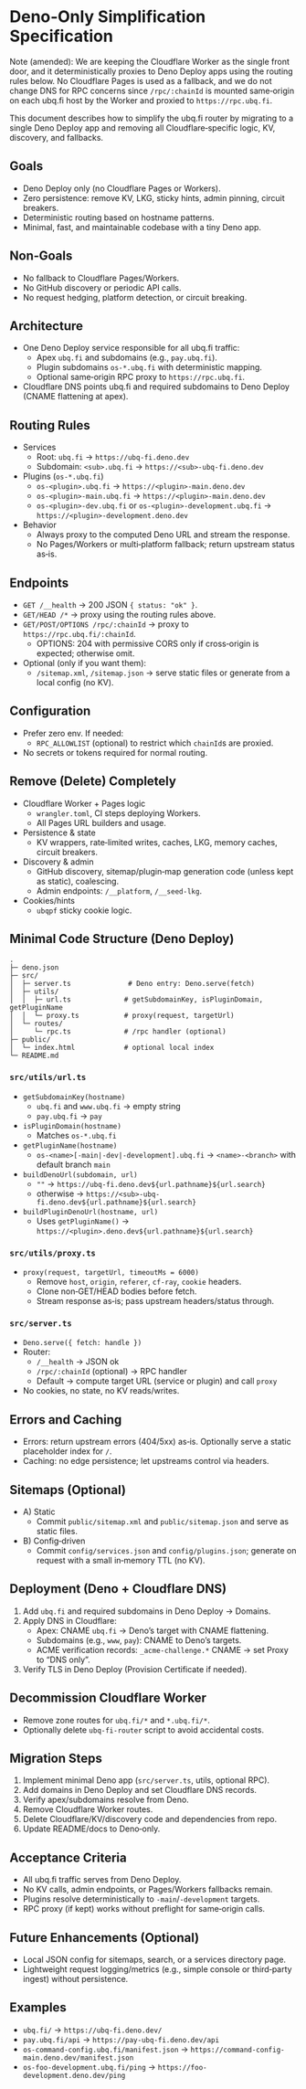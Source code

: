 # Deno‑Only Simplification Specification

Note (amended): We are keeping the Cloudflare Worker as the single front door, and it deterministically proxies to Deno Deploy apps using the routing rules below. No Cloudflare Pages is used as a fallback, and we do not change DNS for RPC concerns since `/rpc/:chainId` is mounted same‑origin on each ubq.fi host by the Worker and proxied to `https://rpc.ubq.fi`.

This document describes how to simplify the ubq.fi router by migrating to a single Deno Deploy app and removing all Cloudflare‑specific logic, KV, discovery, and fallbacks.

## Goals
- Deno Deploy only (no Cloudflare Pages or Workers).
- Zero persistence: remove KV, LKG, sticky hints, admin pinning, circuit breakers.
- Deterministic routing based on hostname patterns.
- Minimal, fast, and maintainable codebase with a tiny Deno app.

## Non‑Goals
- No fallback to Cloudflare Pages/Workers.
- No GitHub discovery or periodic API calls.
- No request hedging, platform detection, or circuit breaking.

## Architecture
- One Deno Deploy service responsible for all ubq.fi traffic:
  - Apex `ubq.fi` and subdomains (e.g., `pay.ubq.fi`).
  - Plugin subdomains `os-*.ubq.fi` with deterministic mapping.
  - Optional same‑origin RPC proxy to `https://rpc.ubq.fi`.
- Cloudflare DNS points ubq.fi and required subdomains to Deno Deploy (CNAME flattening at apex).

## Routing Rules
- Services
  - Root: `ubq.fi` → `https://ubq-fi.deno.dev`
  - Subdomain: `<sub>.ubq.fi` → `https://<sub>-ubq-fi.deno.dev`
- Plugins (`os-*.ubq.fi`)
  - `os-<plugin>.ubq.fi` → `https://<plugin>-main.deno.dev`
  - `os-<plugin>-main.ubq.fi` → `https://<plugin>-main.deno.dev`
  - `os-<plugin>-dev.ubq.fi` or `os-<plugin>-development.ubq.fi` → `https://<plugin>-development.deno.dev`
- Behavior
  - Always proxy to the computed Deno URL and stream the response.
  - No Pages/Workers or multi‑platform fallback; return upstream status as‑is.

## Endpoints
- `GET /__health` → 200 JSON `{ status: "ok" }`.
- `GET/HEAD /*` → proxy using the routing rules above.
- `GET/POST/OPTIONS /rpc/:chainId` → proxy to `https://rpc.ubq.fi/:chainId`.
  - OPTIONS: 204 with permissive CORS only if cross‑origin is expected; otherwise omit.
- Optional (only if you want them):
  - `/sitemap.xml`, `/sitemap.json` → serve static files or generate from a local config (no KV).

## Configuration
- Prefer zero env. If needed:
  - `RPC_ALLOWLIST` (optional) to restrict which `chainId`s are proxied.
- No secrets or tokens required for normal routing.

## Remove (Delete) Completely
- Cloudflare Worker + Pages logic
  - `wrangler.toml`, CI steps deploying Workers.
  - All Pages URL builders and usage.
- Persistence & state
  - KV wrappers, rate‑limited writes, caches, LKG, memory caches, circuit breakers.
- Discovery & admin
  - GitHub discovery, sitemap/plugin‑map generation code (unless kept as static), coalescing.
  - Admin endpoints: `/__platform`, `/__seed-lkg`.
- Cookies/hints
  - `ubqpf` sticky cookie logic.

## Minimal Code Structure (Deno Deploy)
```
.
├─ deno.json
├─ src/
│  ├─ server.ts              # Deno entry: Deno.serve(fetch)
│  ├─ utils/
│  │  ├─ url.ts             # getSubdomainKey, isPluginDomain, getPluginName
│  │  └─ proxy.ts           # proxy(request, targetUrl)
│  └─ routes/
│     └─ rpc.ts             # /rpc handler (optional)
├─ public/
│  └─ index.html            # optional local index
└─ README.md
```

### `src/utils/url.ts`
- `getSubdomainKey(hostname)`
  - `ubq.fi` and `www.ubq.fi` → empty string
  - `pay.ubq.fi` → `pay`
- `isPluginDomain(hostname)`
  - Matches `os-*.ubq.fi`
- `getPluginName(hostname)`
  - `os-<name>[-main|-dev|-development].ubq.fi` → `<name>-<branch>` with default branch `main`
- `buildDenoUrl(subdomain, url)`
  - `""` → `https://ubq-fi.deno.dev${url.pathname}${url.search}`
  - otherwise → `https://<sub>-ubq-fi.deno.dev${url.pathname}${url.search}`
- `buildPluginDenoUrl(hostname, url)`
  - Uses `getPluginName()` → `https://<plugin>.deno.dev${url.pathname}${url.search}`

### `src/utils/proxy.ts`
- `proxy(request, targetUrl, timeoutMs = 6000)`
  - Remove `host`, `origin`, `referer`, `cf-ray`, `cookie` headers.
  - Clone non‑GET/HEAD bodies before fetch.
  - Stream response as‑is; pass upstream headers/status through.

### `src/server.ts`
- `Deno.serve({ fetch: handle })`
- Router:
  - `/__health` → JSON ok
  - `/rpc/:chainId` (optional) → RPC handler
  - Default → compute target URL (service or plugin) and call `proxy`
- No cookies, no state, no KV reads/writes.

## Errors and Caching
- Errors: return upstream errors (404/5xx) as‑is. Optionally serve a static placeholder index for `/`.
- Caching: no edge persistence; let upstreams control via headers.

## Sitemaps (Optional)
- A) Static
  - Commit `public/sitemap.xml` and `public/sitemap.json` and serve as static files.
- B) Config‑driven
  - Commit `config/services.json` and `config/plugins.json`; generate on request with a small in‑memory TTL (no KV).

## Deployment (Deno + Cloudflare DNS)
1. Add `ubq.fi` and required subdomains in Deno Deploy → Domains.
2. Apply DNS in Cloudflare:
   - Apex: CNAME `ubq.fi` → Deno’s target with CNAME flattening.
   - Subdomains (e.g., `www`, `pay`): CNAME to Deno’s targets.
   - ACME verification records: `_acme-challenge.*` CNAME → set Proxy to “DNS only”.
3. Verify TLS in Deno Deploy (Provision Certificate if needed).

## Decommission Cloudflare Worker
- Remove zone routes for `ubq.fi/*` and `*.ubq.fi/*`.
- Optionally delete `ubq-fi-router` script to avoid accidental costs.

## Migration Steps
1. Implement minimal Deno app (`src/server.ts`, utils, optional RPC).
2. Add domains in Deno Deploy and set Cloudflare DNS records.
3. Verify apex/subdomains resolve from Deno.
4. Remove Cloudflare Worker routes.
5. Delete Cloudflare/KV/discovery code and dependencies from repo.
6. Update README/docs to Deno‑only.

## Acceptance Criteria
- All ubq.fi traffic serves from Deno Deploy.
- No KV calls, admin endpoints, or Pages/Workers fallbacks remain.
- Plugins resolve deterministically to `-main`/`-development` targets.
- RPC proxy (if kept) works without preflight for same‑origin calls.

## Future Enhancements (Optional)
- Local JSON config for sitemaps, search, or a services directory page.
- Lightweight request logging/metrics (e.g., simple console or third‑party ingest) without persistence.

## Examples
- `ubq.fi/` → `https://ubq-fi.deno.dev/`
- `pay.ubq.fi/api` → `https://pay-ubq-fi.deno.dev/api`
- `os-command-config.ubq.fi/manifest.json` →
  `https://command-config-main.deno.dev/manifest.json`
- `os-foo-development.ubq.fi/ping` →
  `https://foo-development.deno.dev/ping`
